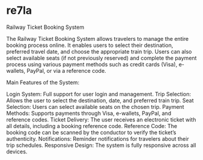 # re7la

Railway Ticket Booking System

The Railway Ticket Booking System allows travelers to manage the entire booking process online. It enables users to select their destination, preferred travel date, and choose the appropriate train trip. Users can also select available seats (if not previously reserved) and complete the payment process using various payment methods such as credit cards (Visa), e-wallets, PayPal, or via a reference code.

Main Features of the System:

Login System: Full support for user login and management.
Trip Selection: Allows the user to select the destination, date, and preferred train trip.
Seat Selection: Users can select available seats on the chosen trip.
Payment Methods: Supports payments through Visa, e-wallets, PayPal, and reference codes.
Ticket Delivery: The user receives an electronic ticket with all details, including a booking reference code.
Reference Code: The booking code can be scanned by the conductor to verify the ticket’s authenticity.
Notifications: Reminder notifications for travelers about their trip schedules.
Responsive Design: The system is fully responsive across all devices.

